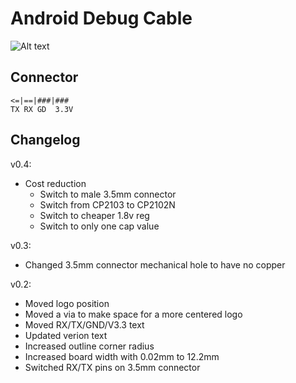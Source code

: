 # Android Debug Cable

![Alt text](/../media/v0.4_front.png?raw=true "v0.4 front")


## Connector

    <=|==|###|###
    TX RX GD  3.3V

## Changelog

v0.4:
- Cost reduction
  * Switch to male 3.5mm connector
  * Switch from CP2103 to CP2102N
  * Switch to cheaper 1.8v reg
  * Switch to only one cap value

v0.3:

- Changed 3.5mm connector mechanical hole to have no copper

v0.2:

- Moved logo position
- Moved a via to make space for a more centered logo
- Moved RX/TX/GND/V3.3 text
- Updated verion text
- Increased outline corner radius
- Increased board width with 0.02mm to 12.2mm
- Switched RX/TX pins on 3.5mm connector

